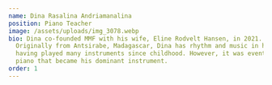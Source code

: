 ```yaml
---
name: Dina Rasalina Andriamanalina
position: Piano Teacher
image: /assets/uploads/img_3078.webp
bio: Dina co-founded MMF with his wife, Eline Rodvelt Hansen, in 2021.
  Originally from Antsirabe, Madagascar, Dina has rhythm and music in his blood,
  having played many instruments since childhood. However, it was eventually the
  piano that became his dominant instrument.
order: 1
---
```

